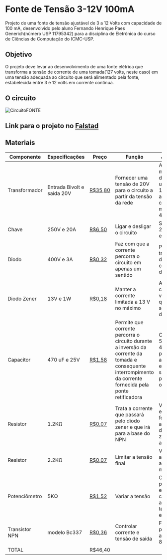 # Fonte de Tensão 3-12V 100mA
Projeto de uma fonte de tensão ajustável de 3 a 12 Volts com capacidade de 100 mA, desenvolvido pelo aluno Fernando Henrique Paes Generich(número USP 11795342) para a disciplina de Eletrônica do curso de Ciências de Computação do ICMC-USP.

## Objetivo
O projeto deve levar ao desenvolvimento de uma fonte elétrica que transforma a tensão de corrente de uma tomada(127 volts, neste caso) em uma tensão adequada ao circuito que será alimentado pela fonte, estabelecida entre 3 e 12 volts em corrente contínua.

## O circuito
![CircuitoFONTE](https://user-images.githubusercontent.com/61749461/85100680-1cf31880-b1d7-11ea-8b64-7cc05b509277.png)

## Link para o projeto no [Falstad](https://falstad.com/circuit/circuitjs.html?cct=$+1+0.000005+19.867427341514983+40+5+43%0Av+16+96+16+256+0+1+60+127+0+0+0.5%0A34+zvoltage%5Cq13+0+1.7143528192808883e-7+0+2+13%0Az+480+320+480+240+2+zvoltage%5Cq13%0Ad+208+96+240+176+2+default%0Ad+176+176+208+96+2+default%0Ad+176+176+208+256+2+default%0Ad+208+256+240+176+2+default%0AT+64+96+208+256+0+4+0.16+-0.16716540700167964+-2.7755575615628914e-17+0.999%0Aw+240+176+384+176+0%0Aw+640+176+432+176+0%0Aw+176+176+176+320+0%0Aw+176+320+384+320+0%0Aw+384+320+480+320+0%0Ar+432+176+480+240+0+1200%0Ac+384+176+384+320+0+0.0005+18.62575113963286%0Aw+480+320+544+320+0%0Aw+384+176+432+176+0%0Aw+544+208+480+240+0%0At+608+240+640+240+0+1+-5.732162754763323+0.714801513534411+100%0A174+544+208+544+256+1+10000+0.005+Resistance%0Aw+592+240+608+240+0%0Aw+592+240+560+240+0%0Aw+640+176+640+224+0%0Aw+544+320+640+320+0%0Ar+640+256+640+320+0+120%0Ar+544+272+544+320+0+5500%0As+16+96+64+96+0+0+false%0Aw+64+256+16+256+0%0Ao+1+32+0+4099+20+0.00625+0+2+1+3%0Ao+23+32+0+4099+20+0.2+1+2+23+3%0Ao+13+32+0+4099+40+3.2+2+2+13+3%0A)

## Materiais

|Componente|Especificações|Preço|Função|Justificativa|
|---|---|---|---|---|
|Transformador|Entrada Bivolt e saída 20V|[R$35,80](https://produto.mercadolivre.com.br/MLB-1303044071-transformador-de-forca-110v220v-secundario-20v-400a-_JM#position=1&type=item&tracking_id=ac2214f9-28d9-4c75-94e5-4c0ff189a720)|Fornecer uma tensão de 20V para o circuito a partir da tensão da rede|A voltagem é mais próxima da que vai ser utilizada(3-12V) e apresenta corrente máxima de 400ma|
|Chave|250V e 20A|[R$6,50](https://produto.mercadolivre.com.br/MLB-1346929496-chave-gangorra-kcd4-201n-4t-1520a-250v-onoff-vermelha-neon-_JM?quantity=1#position=10&type=item&tracking_id=fb48c4d1-cddf-42d6-bbff-2e24e2022100)|Ligar e desligar o circuito|Suporta até 20A e é estilosa|
|Diodo|400V e 3A|[R$0,32](https://www.baudaeletronica.com.br/diodo-1n5404.html)|Faz com que a corrente percorra o circuito em apenas um sentido|Permite a transformação de AC em CC com a ponte de diodos|
|Diodo Zener|13V e 1W|[R$0,18](https://www.baudaeletronica.com.br/diodo-zener-1n4743-13v-1w.html)|Manter a corrente limitada a 13 V no máximo|A tensão comporta o valor que queremos que seja a saída da fonte(12V)|
|Capacitor|470 uF e 25V|[R$1,58](https://produto.mercadolivre.com.br/MLB-1452528217-capacitor-eletrolitico-470uf-25v-20-85-10x14mm-05pcs-_JM?quantity=1#position=3&type=item&tracking_id=afc603e6-7c55-4c17-95ec-4f410a0dfa64)|Permite que corrente percorra o circuito durante a inversão da corrente da tomada e consequente interrompimento da corrente fornecida pela ponte retificadora|Comporta até 5 Volts e 470uF permitem armazenar energia o suficiente para alimentar o circuito|
|Resistor|1.2KΩ|[R$0,07](https://www.baudaeletronica.com.br/resistor-1k2-5-1-4w.html)|Trata a corrente que passará pelo diodo zener e que irá para a base do NPN|Valor escolhido de forma a limitar a potência dissipada no zener(inferior a )|
|Resistor|2.2KΩ|[R$0,07](https://www.baudaeletronica.com.br/resistor-2k2-5-1-4w.html)|Limitar a tensão final|Valor que leva a tensão final a ser no mínimo 3V|
|Potenciômetro|5KΩ|[R$1,52](https://www.submarino.com.br/produto/212584212/potenciometro-linear-5k-16mm-eixo-estriado?pfm_carac=potenciometro%205k&pfm_page=search&pfm_pos=grid&pfm_type=search_page)|Variar a tensão|O potenciômetro escolhido consegue alternar a tensão entre 3 e 12V|
|Transistor NPN|modelo Bc337|[R$0,36](https://produto.mercadolivre.com.br/MLB-1189306444-50-x-transistor-bc337-25-bc337-25-npn-bc337-25-bc337-_JM?quantity=1#position=7&type=item&tracking_id=f3d70a25-c083-4c69-a338-b8571588ee84)|Controlar corrente e tensão de saída|Foi escolhido por suportar até 50V e 800mA|
|TOTAL|   |R$46,40|   |   |
